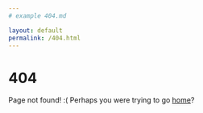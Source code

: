 ```yaml
---
# example 404.md

layout: default
permalink: /404.html
---
```


# 404

Page not found! :( Perhaps you were trying to go [home](http://localhost:4000/)?
